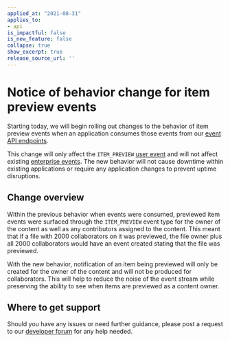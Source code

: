 ```yaml
---
applied_at: "2021-08-31"
applies_to: 
- api
is_impactful: false
is_new_feature: false
collapse: true
show_excerpt: true
release_source_url: ''
---
```


# Notice of behavior change for item preview events

Starting today, we will begin rolling out changes to the behavior
of item preview events when an application consumes those events from our
[event API endpoints][event-apis]. 

This change will only affect the
`ITEM_PREVIEW` [user event][user-events] and will not affect existing
[enterprise events][enterprise-events]. The new behavior will not cause
downtime within existing applications or require any application changes to
prevent uptime disruptions.

<!-- more -->

## Change overview

Within the previous behavior when events were consumed, previewed item
events were surfaced through the `ITEM_PREVIEW` event type for the owner of
the content as well as any contributors assigned to the content. This meant
that if a file with 2000 collaborators on it was previewed, the file owner
plus all 2000 collaborators would have an event created stating that the file
was previewed.

With the new behavior, notification of an item being previewed will only be
created for the owner of the content and will not be produced for
collaborators. This will help to reduce the noise of the event stream while
preserving the ability to see when items are previewed as a content owner.

## Where to get support

Should you have any issues or need further guidance, please post a request to
our [developer forum][forum] for any help needed.

[event-apis]: https://developer.box.com/reference/get-events/
[user-events]: https://developer.box.com/guides/events/for-user/#event-types
[enterprise-events]: https://developer.box.com/guides/events/for-enterprise/
[forum]: https://support.box.com/hc/en-us/community/topics/360001932973-Platform-and-Developer-Forum

